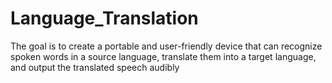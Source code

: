# Language_Translation
 The goal is to create a portable and user-friendly device that can recognize spoken words in a source language, translate them into a target language, and output the translated speech audibly
